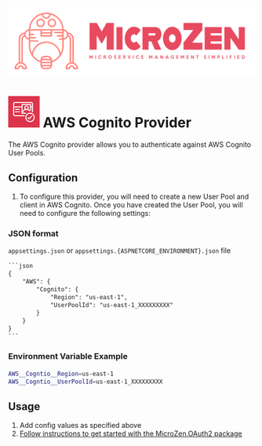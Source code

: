 ![MicroZen Logo](../../../../../assets/microzen_color_logo.png)

# ![AWS Cognito Logo](../../../../../assets/providers/cognito.png) AWS Cognito Provider

The AWS Cognito provider allows you to authenticate against AWS Cognito User Pools.

## Configuration

1. To configure this provider, you will need to create a new User Pool and client in AWS Cognito. Once you have created the User Pool, you will need to configure the following settings:

### JSON format

 `appsettings.json` or `appsettings.{ASPNETCORE_ENVIRONMENT}.json` file

    ```json
    {
        "AWS": {
            "Cognito": {
                "Region": "us-east-1",
                "UserPoolId": "us-east-1_XXXXXXXXX"
            }
        }
    }
    ```

### Environment Variable Example

 ```bash
AWS__Cogntio__Region=us-east-1
AWS__Cogntio__UserPoolId=us-east-1_XXXXXXXXX
```

## Usage

1. Add config values as specified above
2. [Follow instructions to get started with the MicroZen.OAuth2 package](../../README.md)

